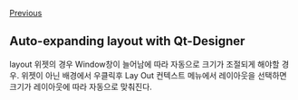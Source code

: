 [Previous](..)
## Auto-expanding layout with Qt-Designer
layout 위젯의 경우 Window창이 늘어남에 따라 자동으로 크기가 조절되게 해야할 경우.
위젯이 아닌 배경에서 우클릭후 Lay Out 컨텍스트 메뉴에서 레이아웃을 선택하면 크기가 레이아웃에 따라 자동으로 맞춰진다.